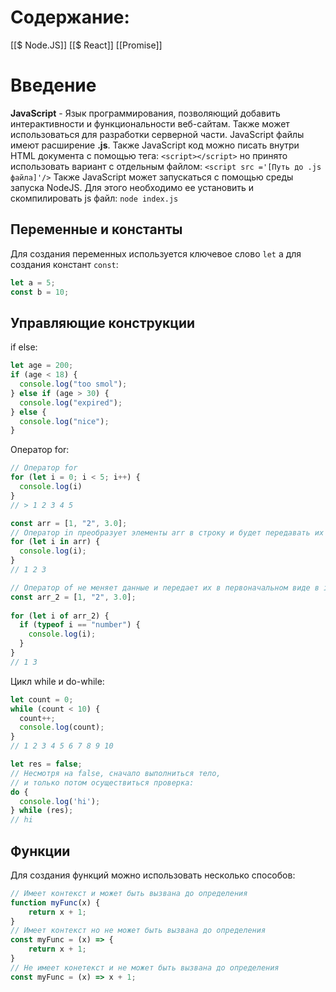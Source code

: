 # Содержание:
[[$ Node.JS]]
[[$ React]]
[[Promise]]
# Введение
__JavaScript__ - Язык программирования, позволяющий добавить интерактивности и функциональности веб-сайтам. Также может использоваться для разработки серверной части. JavaScript файлы имеют расширение __.js__. Также JavaScript код можно писать внутри HTML документа с помощью тега:
`<script></script>`
но принято использовать вариант с отдельным файлом:
`<script src ='[Путь до .js файла]'/>` 
Также JavaScript может запускаться с помощью среды запуска NodeJS. Для этого необходимо ее установить и скомпилировать js файл:
`node index.js`
## Переменные и константы
Для создания переменных используется ключевое слово `let` а для создания констант `const`:
```js
let a = 5;
const b = 10;
```
## Управляющие конструкции
if else:
```js
let age = 200;
if (age < 18) {
  console.log("too smol");
} else if (age > 30) {
  console.log("expired");
} else {
  console.log("nice");
}
```
Оператор for:
```js
// Оператор for
for (let i = 0; i < 5; i++) {
  console.log(i)
}
// > 1 2 3 4 5

const arr = [1, "2", 3.0];
// Оператор in преобразует элементы arr в строку и будет передавать их в i
for (let i in arr) {
  console.log(i);
}
// 1 2 3

// Оператор of не меняет данные и передает их в первоначальном виде в i
const arr_2 = [1, "2", 3.0];
  
for (let i of arr_2) {
  if (typeof i == "number") {
    console.log(i);
  }
}
// 1 3
```
Цикл while и do-while:
```js
let count = 0;
while (count < 10) {
  count++;
  console.log(count);
}
// 1 2 3 4 5 6 7 8 9 10

let res = false;
// Несмотря на false, сначало выполниться тело,
// и только потом осуществиться проверка:
do {
  console.log('hi');
} while (res);
// hi
```
## Функции
Для создания функций можно использовать несколько способов:
```js
// Имеет контекст и может быть вызвана до определения
function myFunc(x) {
	return x + 1;
}
// Имеет контекст но не может быть вызвана до определения
const myFunc = (x) => {
	return x + 1;
}
// Не имеет конетекст и не может быть вызвана до определения
const myFunc = (x) => x + 1;
```
